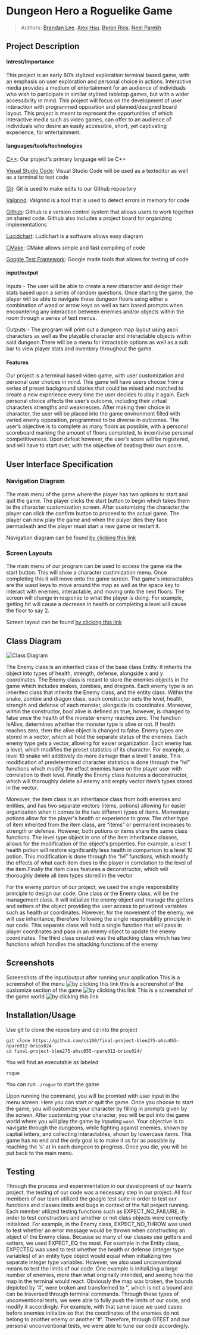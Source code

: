 # Dungeon Hero a Roguelike Game
 > Authors: [Brandan Lee](https://github.com/TwentyLives), [Alex Hsu](https://github.com/Ahsu055), [Byron Rios](https://github.com/br26244), [Neel Parekh](https://github.com/np2400)

## Project Description

 #### Intrest/Importance

This project is an early 80’s stylized exploration terminal based game, with an emphasis on user exploration and personal choice in actions.  Interactive media provides a medium of entertainment for an audience of individuals who wish to participate in similar stylized tabletop games, but with a wider accessibility in mind. This project will focus on the development of user interaction with programmed opposition and planned/designed board layout. This project is meant to represent the opportunities of which interactive media such as video games, can offer to an audience of individuals who desire an easily accessible, short, yet captivating experience, for entertainment.

 #### languages/tools/technologies

[C++](https://www.cplusplus.com/): Our project's primary language will be C++

[Visual Studio Code](https://code.visualstudio.com/): Visual Studio Code will be used as a texteditor as well as a terminal to test code

[Git](https://git-scm.com/): Git is used to make edits to our Github repository

[Valgrind](https://valgrind.org/): Valgrind is a tool that is used to detect errors in memory for code

[Github](https://github.com/): Github is a version control system that allows users to work together on shared code. Github also includes a project board for organizing implementations

[Lucidchart](https://www.lucidchart.com/): Ludichart is a software allows easy diagram

[CMake](https://cmake.org/): CMake allows simple and fast compiling of code

[Google Test Framework](https://github.com/google/googletest): Google made tools that allows for testing of code


 #### input/output

 Inputs - The user will be able to create a new character and design their stats based upon a series of random questions. Once starting the game, the player will be able to navigate these dungeon floors using either a combination of wasd or arrow keys as well as turn based prompts when encountering any interaction between enemies and/or objects within the room through a series of text menus.

 Outputs - The program will print out a dungeon map layout using ascii characters as well as the playable character and interactable objects within said dungeon.There will be a menu for intractable options as well as a sub bar to view player stats and inventory throughout the game.


 #### Features

 Our project is a terminal based video game, with user customization and personal user choices in mind. This game will have users choose from a series of preset background stories that could be mixed and matched to create a new experience every time the user decides to play it again. Each personal choice affects the user’s outcome, including their virtual characters strengths and weaknesses. After making their choice in character, the user will be placed into the game environment filled with varied enemy opposition, programmed to be diverse in outcomes. The user’s objective is to complete as many floors as possible, with a personal scoreboard marking the amount of floors completed, to incentivise personal competitiveness. Upon defeat however, the user’s score will be registered, and will have to start over, with the objective of beating their own score.
 
## User Interface Specification

### Navigation Diagram

The main menu of the game where the player has two options to start and quit the game. The player clicks the start button to begin which takes them to the character customization screen. After customizing the character,the player can click the confirm button to proceed to the actual game. The player can now play the game and when the player dies they face permadeath and the player must start a new game or restart it.

Navigation diagram can be found [by clicking this link](DesignDocs/Navigational_Diagram2.pdf)

### Screen Layouts

The main menu of our program can be used to access the game via the start button. This will show a character custimization menu. Once completing this it will move onto the game screen. The game's interactables are the wasd keys to move around the map as well as the space key to interact with enemies, interactable, and moving onto the next floors. The screen will change in response to what the player is doing. For example, getting hit will cause a decrease in health or completing a level will cause the floor to say 2.

Screen layout can be found [by clicking this link](DesignDocs/Screen_Layouts.pdf)

## Class Diagram

![Class Diagram](DesignDocs/Class_Diagram_1.png)

The Enemy class is an inherited class of the base class Entity. It inherits the object into types of health, strength, defense, alongside  x and y coordinates. The Enemy class is meant to store the enemies objects in the game which includes snakes, zombies, and dragons. Each enemy type is an inherited class that inherits the Enemy class, and the entity class. Within the snake, zombie and dragon class, each constructor sets the level, health, strength and defense of each monster, alongside its coordinates. Moreover, within the constructor, bool alive is defined as true, however, is changed to false once the health of the monster enemy reaches zero. The function IsAlive, determines whether the monster type is alive or not. If health reaches zero, then the alive object is changed to false. Enemy types are stored in a vector, which all hold the separate status of the enemies. Each enemy type gets a vector, allowing for easier organization. Each enemy has a level, which modifies the preset statistics of its character. For example, a level 10 snake will additively do more damage than a level 1 snake. This modification of predetermined character statistics is done through the “lvl” functions which modify the effect enemies have on the player user with correlation to their level. Finally the Enemy class features a deconstructor, which will thoroughly delete all enemy and empty vector item’s types stored in the vector. 

Moreover, the item class is an inheritance class from both enemies and entities, and has two separate vectors (items, potions)  allowing for easier organization when it comes to the two different types of items. Momentary potions allow for the player's health or experience to grow. The other type of item inherited from the item class, are “items” or permanent increases to strength or defense. However, both potions or items share the same class functions. The level type object in one of the item inheritance classes, allows for the modification of the object's properties. For example, a level 1 health potion will restore significantly less health in comparison to a level 10 potion. This modification is done through the “lvl” functions, which modify the effects of what each item does to the player in correlation to the level of the item.Finally the Item class features a deconstructor, which will thoroughly delete all item types stored in the vector

For the enemy portion of our project, we used the single responsibility principle to design our code. One class or the Enemy class, will be the management class. It will initialize the enemy object and manage the getters and setters of the object providing the user access to privatized variables such as health or coordinates. However, for the movement of the enemy, we will use inheritance, therefore following the single responsibility principle in our code. This separate class will hold a single function that will pass in player coordinates and pass in an enemy object to update the enemy coordinates. The third class created was the attacking class which has two functions which handles the attacking functions of the enemy
 
 ## Screenshots
 Screenshots of the input/output after running your application
 This is a screenshot of the menu ![by clicking this link](DesignDocs/menu.png)
 this is a screenshot of the customize section of the game ![by clicking this link](DesignDocs/Screenshot(customize).png)
 This is a screenshot of the game world ![by clicking this link](DesignDocs/Screenshot(game).png)
 ## Installation/Usage
 Use git to clone the repository and cd into the project
 
 ```
 git clone https://github.com/cs100/final-project-blee275-ahsu055-npare012-brios024
 cd final-project-blee275-ahsu055-npare012-brios024/
 ```
 You will find an executable as labeled
 
 ```
 rogue
 ```
 
 You can run `./rogue` to start the game
 
Upon running the command, you will be promted with user input in the menu screen. Here you can start or quit the game. Once you choose to start the game, you will customize your character by filling in prompts given by the screen. After customizing your character, you will be put into the game world where you will play the game by inputing `wasd`. Your objective is to navigate through the dungeons, while fighting against enemies, shown by captial letters, and collecting interactables, shown by lowercase items. This game has no end and the only goal is to make it as far as possible by reaching the 's' at in each dungeon to progress. Once you die, you will be put back to the main menu.
 
 ## Testing
Through the process and experimentation in our development of our team’s project, the testing of our code was a necessary step in our project. All four members of our team utilized the google test suite in order to test our functions and classes limits and bugs in context of the full project running. Each member utilized testing functions such as EXPECT_NO_FAILURE, in order to test constructors and whether or not class objects were correctly initialized. For example, in the Enemy class, EXPECT_NO_THROW was used to test whether an error message would be thrown when constructing an object of the Enemy class. Because so many of our classes use getters and setters, we used EXPECT_EQ the most. For example in the Entity class, EXPECTEQ was used to test whether the health or defense (integer type variables) of an entity type object would equal when initializing two separate integer type variables. 
However, we also used unconventional means to test the limits of our code. One example is initializing a large number of enemies, more than what originally intended, and seeing how the map in the terminal would react. Obviously the map was broken, the bounds depicted by ‘#’, were broken and transformed to ‘’, which is not a bound and can be traversed through terminal commands. Through these types of unconventional tests, we were able to fully push the limits of our code, and modify it accordingly. For example, with that same issue we used cases before enemies initialize so that the coordinates of the enemies do not belong to another enemy or another ‘#’. Therefore, through GTEST and our personal unconventional tests, we were able to tune our code accordingly.
 

